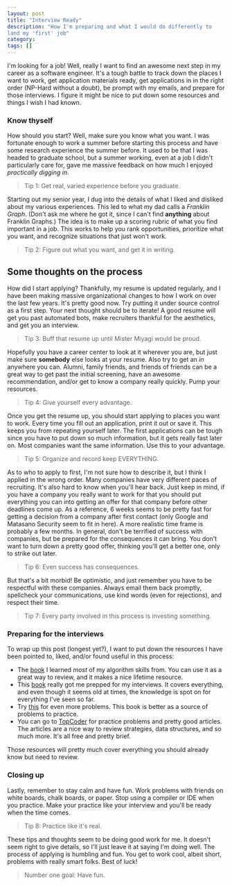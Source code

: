 ```yaml
---
layout: post
title: "Interview Ready"
description: "How I'm preparing and what I would do differently to 
land my 'first' job"
category: 
tags: []
---
```


I'm looking for a job!  Well, really I want to find an awesome next
step in my career as a software engineer.  It's a tough battle to
track down the places I want to work, get application materials 
ready, get applications in in the right order (NP-Hard without a 
doubt), be prompt with my emails, and prepare for those interviews.
I figure it might be nice to put down some resources and things I 
wish I had known.

### Know thyself
How should you start?  Well, make sure you know what you want.  I
was fortunate enough to work a summer before starting this process 
and have some research experience the summer before.  It used to be
that I was headed to graduate school, but a summer working, even at
a job I didn't particularly care for, gave me massive feedback on
how much I enjoyed _practically_ _digging_ _in_.  

> Tip 1: Get real, varied experience before you graduate.

Starting out my senior year, I dug into the details of what I liked
and disliked about my various experiences.  This led to what my dad
calls a _Franklin_ _Graph_.  (Don't ask me where he got it, since I
can't find **anything** about Franklin Graphs.)  The idea is to make
up a scoring rubric of what you find important in a job.  This works
to help you rank opportunities, prioritize what you want, and 
recognize situations that just won't work.

> Tip 2: Figure out what you want, and get it in writing.


## Some thoughts on the process
How did I start applying?  Thankfully, my resume is updated 
regularly, and I have been making massive organizational changes to
how I work on over the last few years.  It's pretty good now.  Try
putting it under source control as a first step.  Your next thought
should be to iterate!  A good resume will get you past automated
bots, make recruiters thankful for the aesthetics, and get you an
interview.

> Tip 3: Buff that resume up until Mister Miyagi would be proud.

Hopefully you have a career center to look at it wherever you are,
but just make sure **somebody** else looks at your resume.  Also 
try to get an _in_ anywhere you can.  Alumni, family friends, and
friends of friends can be a great way to get past the initial 
screening, have an awesome recommendation, and/or get to know a 
company really quickly.  Pump your resources.

> Tip 4: Give yourself every advantage.

Once you get the resume up, you should start applying to places 
you want to work.  Every time you fill out an application, print
it out or save it.  This keeps you from repeating yourself later.
The first applications can be tough since you have to put down so
much information, but it gets really fast later on.  Most 
companies want the same information.  Use this to your advantage.

> Tip 5: Organize and record keep EVERYTHING.

As to who to apply to first, I'm not sure how to describe it, but 
I think I applied in the wrong order.  Many companies have very
different paces of recruiting.  It's also hard to know when 
you'll hear back.  Just keep in mind, if you have a company you 
really want to work for that you should put everything you can
into getting an offer for that company before other deadlines
come up.  As a reference, 6 weeks seems to be pretty fast for
getting a decision from a company after first contact (only 
Google and Matasano Security seem to fit in here).  A more
realistic time frame is probably a few months.  In general,
don't be terrified of success with companies, but be prepared
for the consequences it can bring.  You don't want to turn down
a pretty good offer, thinking you'll get a better one, only to
strike out later.

> Tip 6: Even success has consequences.

But that's a bit morbid!  Be optimistic, and just remember you
have to be respectful with these companies.  Always email
them back promptly, spellcheck your communications, use kind
words (even for rejections), and respect their time.

> Tip 7: Every party involved in this process is investing 
> something.

### Preparing for the interviews
To wrap up this post (longest yet?), I want to put down the
resources I have been pointed to, liked, and/or found useful
in this process:

* The [book](http://www.amazon.com/Algorithm-Design-Manual-Steven-Skiena/dp/1849967202/ref=sr_1_1?ie=UTF8&qid=1356923243&sr=8-1&keywords=skiena)
I learned _most_ of my algorithm skills from.  You can use
it as a great way to review, and it makes a nice lifetime
resource.
* This [book](http://www.amazon.com/Programming-Interviews-Exposed-Secrets-Programmer/dp/047012167X/ref=sr_1_3?s=books&ie=UTF8&qid=1356923330&sr=1-3&keywords=programming+interview)
really got me prepped for my interviews.  It covers everything,
and even though it seems old at times, the knowledge is spot
on for everything I've seen so far.
* Try [this](http://www.amazon.com/Cracking-Coding-Interview-Fourth-Programming/dp/145157827X/ref=sr_1_2?s=books&ie=UTF8&qid=1356923408&sr=1-2&keywords=cracking+the+coding+interview)
for even more problems.  This book is better as a source
of problems to practice.
* You can go to [TopCoder](http://www.topcoder.com/) for
practice problems and pretty good articles.  The articles
are a nice way to review strategies, data structures, and
so much more.  It's all free and pretty brief.

Those resources will pretty much cover everything you 
should already know but need to review.  

### Closing up
Lastly, remember
to stay calm and have fun.  Work problems with friends on
white boards, chalk boards, or paper.  Stop using a compiler
or IDE when you practice.  Make your practice like your
interview and you'll be ready when the time comes.

> Tip 8: Practice like it's real.

These tips and thoughts seem to be doing
good work for me.  It doesn't seem right to give details,
so I'll just leave it at saying I'm doing well.  The
process of applying is humbling and fun.  You get to work
cool, albeit short, problems with really smart folks.
Best of luck!  

> Number one goal: Have fun.
